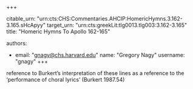 +++


citable_urn: "urn:cts:CHS:Commentaries.AHCIP:HomericHymns.3.162-3.165.sHcApyy"
target_urn: "urn:cts:greekLit:tlg0013.tlg003:3.162-3.165"
title: "Homeric Hymns To Apollo 162-165"

authors:
- email: "gnagy@chs.harvard.edu"
  name: "Gregory Nagy"
  username: "gnagy"
+++

<p>reference to Burkert’s interpretation of these lines as a reference to the ‘performance of choral lyrics’ (Burkert 1987.54)</p>
